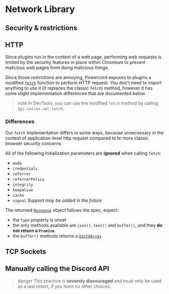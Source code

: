 <!--
  Copyright (c) 2020-2021 aetheryx & Cynthia K. Rey
  This work is licensed under a Creative Commons Attribution-NoDerivatives 4.0 International License.
  https://creativecommons.org/licenses/by-nd/4.0
-->

# Network Library

## Security & restrictions
<!-- todo: document -->

## HTTP
Since plugins run in the context of a web page, performing web requests is limited by the security features in place
within Chromium to prevent malicious web pages from doing malicious things.

Since those restrictions are annoying, Powercord exposes to plugins a modified [`fetch`](https://developer.mozilla.org/en-US/docs/Web/API/Fetch_API)
function to perform HTTP request. You don't need to import anything to use it (it replaces the classic `fetch`) method,
however it has some slight implementation differences that are documented below.

>note
> In DevTools, you can use the modified `fetch` method by calling `$pc.native.net.fetch`.

### Differences
Our `fetch` implementation differs in some ways, because unnecessary in the context of application-level http request
compared to te more classic browser security concerns.

All of the following initialization parameters are **ignored** when calling `fetch`:
 - `mode`
 - `credentials`
 - `referrer`
 - `referrerPolicy`
 - `integrity`
 - `keepalive`
 - `cache`
 - `signal` *Support may be added in the future*

The returned [`Response`](https://developer.mozilla.org/en-US/docs/Web/API/Response) object follows the spec, expect:
 - the `type` property is unset
 - the only methods available are `json()`, `text()` and `buffer()`, and they **do not return a `Promise`**.
 - the `buffer()` methods returns a [`Uint8Array`](https://developer.mozilla.org/en-US/docs/Web/JavaScript/Reference/Global_Objects/Uint8Array)

## TCP Sockets
<!-- todo: draft something; I kinda want an api similar to WebSocket -->

<!-- todo: udp sockets? -->

## Manually calling the Discord API
>danger
> This practice is **severely discouraged** and must only be used as a last resort, if you have no other choices.

<!-- todo: document @discord/http -->
